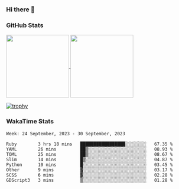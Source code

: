 ### Hi there 👋

### GitHub Stats

<a href="https://github.com/anuraghazra/github-readme-stats">
  <img align="center" height="170px" src="https://github-readme-stats.vercel.app/api/top-langs/?username=tksfjt1024&layout=compact&count_private=true&show_icons=true&show_icons=true&theme=graywhite" />
</a>
<a href="https://github.com/anuraghazra/github-readme-stats">
  <img align="center" height="170px" src="https://github-readme-stats.vercel.app/api?username=tksfjt1024&count_private=true&show_icons=true&show_icons=true&theme=graywhite" />
</a>

[![trophy](https://github-profile-trophy.vercel.app/?username=tksfjt1024)](https://github.com/ryo-ma/github-profile-trophy)

### WakaTime Stats

<!--START_SECTION:waka-->
```text
Week: 24 September, 2023 - 30 September, 2023

Ruby        3 hrs 18 mins   █████████████████░░░░░░░░   67.35 % 
YAML        26 mins         ██▒░░░░░░░░░░░░░░░░░░░░░░   08.93 % 
TOML        25 mins         ██▒░░░░░░░░░░░░░░░░░░░░░░   08.67 % 
Slim        14 mins         █▒░░░░░░░░░░░░░░░░░░░░░░░   04.87 % 
Python      10 mins         █░░░░░░░░░░░░░░░░░░░░░░░░   03.45 % 
Other       9 mins          ▓░░░░░░░░░░░░░░░░░░░░░░░░   03.17 % 
SCSS        6 mins          ▓░░░░░░░░░░░░░░░░░░░░░░░░   02.28 % 
GDScript3   3 mins          ▒░░░░░░░░░░░░░░░░░░░░░░░░   01.28 % 
```
<!--END_SECTION:waka-->
